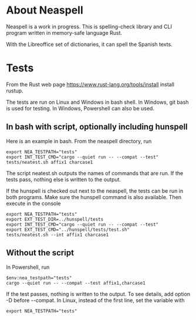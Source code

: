 # About Neaspell

Neaspell is a work in progress. This is spelling-check library and CLI program written in memory-safe language Rust.

With the Libreoffice set of dictionaries, it can spell the Spanish texts.



# Tests
From the Rust web page
https://www.rust-lang.org/tools/install
install rustup.

The tests are run on Linux and Windows in bash shell.
In Windows, git bash is used for testing.
In Windows, Powershell can also be used.

## In bash with script, optionally including hunspell
Here is an example in bash. From the neaspell directory, run 
```
export NEA_TESTPATH="tests"
export INT_TEST_CMD="cargo --quiet run -- --compat --test"
tests/neatest.sh affix1 charcase1
```
The script neatest.sh outputs the names of commands that are run.
If the tests pass, nothing else is written to the output.

If the hunspell is checked out next to the neaspell, the
tests can be run in both programs.
Make sure the hunspell command is also available. Then execute in the console
```
export NEA_TESTPATH="tests"
export EXT_TEST_DIR=../hunspell/tests
export INT_TEST_CMD="cargo --quiet run -- --compat --test"
export EXT_TEST_CMD="../hunspell/tests/test.sh"
tests/neatest.sh --int affix1 charcase1
```

## Without the script
In Powershell, run
```
$env:nea_testpath="tests"
cargo --quiet run -- --compat --test affix1,charcase1
```
If the test passes, nothing is written to the output.
To see details, add option -D before --compat.
In Linux, instead of the first line, set the variable with 
```
export NEA_TESTPATH="tests"
```
